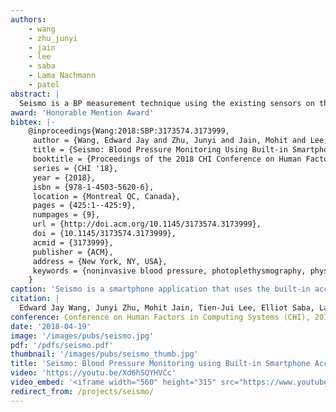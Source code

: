 ```yaml
---
authors:
    - wang
    - zhu_junyi
    - jain
    - lee
    - saba
    - Lama Nachmann
    - patel
abstract: |
  Seismo is a BP measurement technique using the existing sensors on the smartphone. Seismo uses pulse transit time (PTT), the time taken by the heart's pulse to propagate between two arterial sites, which is inversely related to BP. In particular, Seismo tracks the time when the blood is ejected from the heart as the aortic valve opens and when the pulse arrives at the fingertip. To perform this, Seismo relies on Seismocardiography (SCG), which uses the vibration caused by the movement of the blood and valve activities as the heart beats, allowing for accurate measurement of aortic valve opening time. The SCG is captured using the phone's accelerometer pressed against the chest. In this position, the user holds the phone with their finger covering the camera, which then captures the photoplethysmogram (PPG) at the finger, thus measuring the pulse as it arrives. This technique conveniently captures both the proximal (close to the heart) and distal (away from the heart) timing all from one device, without the need for any supplemental hardware. Additionally, PTT-based techniques can measure beat-to-beat BP, thus it can more reliably measure short-term BP changes (such as post-exercise), which are difficult to measure using cuff-based devices. One major distinction between Seismo and previous solutions that enable smartphone blood pressure tracking without additional hardware is the use of accelerometer to capture SCG as a proximal timing. Other work has mainly focused on using the sound created by the heart, otherwise known as phonocardiography (PCG). However, the fundamental limitation of using PCG as a proximal timing is that the sound being captured is actually created by the closing of the heart valves rather than the opening, thus not an ideal reference for when the blood is actually ejected. 
award: 'Honorable Mention Award'
bibtex: |-
    @inproceedings{Wang:2018:SBP:3173574.3173999,
     author = {Wang, Edward Jay and Zhu, Junyi and Jain, Mohit and Lee, Tien-Jui and Saba, Elliot and Nachman, Lama and Patel, Shwetak N.},
     title = {Seismo: Blood Pressure Monitoring Using Built-in Smartphone Accelerometer and Camera},
     booktitle = {Proceedings of the 2018 CHI Conference on Human Factors in Computing Systems},
     series = {CHI '18},
     year = {2018},
     isbn = {978-1-4503-5620-6},
     location = {Montreal QC, Canada},
     pages = {425:1--425:9},
     numpages = {9},
     url = {http://doi.acm.org/10.1145/3173574.3173999},
     doi = {10.1145/3173574.3173999},
     acmid = {3173999},
     publisher = {ACM},
     address = {New York, NY, USA},
     keywords = {noninvasive blood pressure, photoplethysmography, physiological sensing, ppg, ptt, pulse transit time, scg, seismocardiography},
    }
caption: 'Seismo is a smartphone application that uses the built-in accelerometer and camera to calculate pulse transit time.'
citation: |
  Edward Jay Wang, Junyi Zhu, Mohit Jain, Tien-Jui Lee, Elliot Saba, Lama Nachman, and Shwetak N. Patel. 2018. Seismo: Blood Pressure Monitoring using Built-in Smartphone Accelerometer and Camera. In Proceedings of the 2018 CHI Conference on Human Factors in Computing Systems (CHI '18). ACM, New York, NY, USA, Paper 425, 9 pages. DOI: https://doi.org/10.1145/3173574.3173999
conference: Conference on Human Factors in Computing Systems (CHI), 2018
date: '2018-04-19'
image: '/images/pubs/seismo.jpg'
pdf: '/pdfs/seismo.pdf'
thumbnail: '/images/pubs/seismo_thumb.jpg'
title: 'Seismo: Blood Pressure Monitoring using Built-in Smartphone Accelerometer and Camera'
video: 'https://youtu.be/Xd6hSQYHVCc'
video_embed: '<iframe width="560" height="315" src="https://www.youtube.com/embed/Xd6hSQYHVCc" frameborder="0" allow="autoplay; encrypted-media" allowfullscreen></iframe>'
redirect_from: /projects/seismo/
---
```

